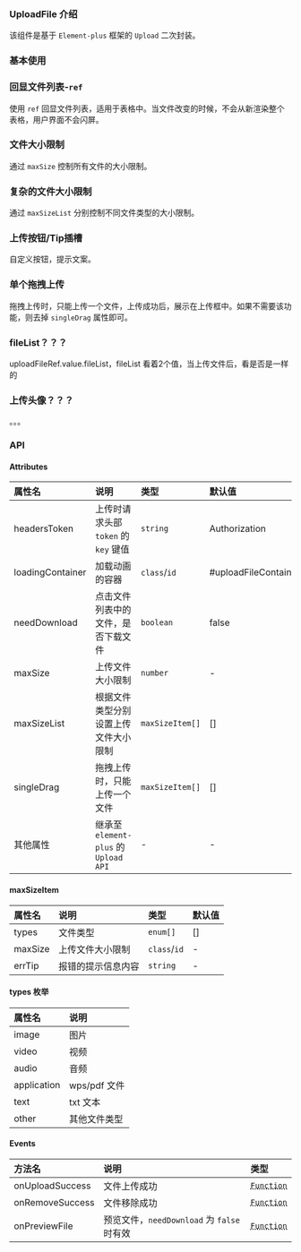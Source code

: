 ### UploadFile 介绍

该组件是基于 `Element-plus` 框架的 `Upload` 二次封装。

### 基本使用

<preview path="../examples/uploadFile/base.vue"></preview>

### 回显文件列表-`ref`

使用 `ref` 回显文件列表，适用于表格中。当文件改变的时候，不会从新渲染整个表格，用户界面不会闪屏。

<preview path="../examples/uploadFile/echoFileList.vue"></preview>

### 文件大小限制

通过 `maxSize` 控制所有文件的大小限制。

<preview path="../examples/uploadFile/fileSize.vue"></preview>

### 复杂的文件大小限制

通过 `maxSizeList` 分别控制不同文件类型的大小限制。

<preview path="../examples/uploadFile/complexFileSize.vue"></preview>

### 上传按钮/Tip插槽

自定义按钮，提示文案。

<preview path="../examples/uploadFile/customBtnTip.vue"></preview>

### 单个拖拽上传

拖拽上传时，只能上传一个文件，上传成功后，展示在上传框中。如果不需要该功能，则去掉 `singleDrag` 属性即可。

<preview path="../examples/uploadFile/singleDrag.vue"></preview>

### fileList？？？

uploadFileRef.value.fileList，fileList 看着2个值，当上传文件后，看是否是一样的

### 上传头像？？？

。。。

### API

#### Attributes

| 属性名           | 说明                                  | 类型            | 默认值               |
| :--------------- | :------------------------------------ | :-------------- | :------------------- |
| headersToken     | 上传时请求头部 `token` 的 `key` 键值  | `string`        | Authorization        |
| loadingContainer | 加载动画的容器                        | `class`/`id`    | #uploadFileContainer |
| needDownload     | 点击文件列表中的文件，是否下载文件    | `boolean`       | false                |
| maxSize          | 上传文件大小限制                      | `number`        | -                    |
| maxSizeList      | 根据文件类型分别设置上传文件大小限制  | `maxSizeItem[]` | []                   |
| singleDrag       | 拖拽上传时，只能上传一个文件          | `maxSizeItem[]` | []                   |
| 其他属性         | 继承至 `element-plus` 的 `Upload API` | -               | -                    |

#### maxSizeItem

| 属性名  | 说明               | 类型         | 默认值 |
| :------ | :----------------- | :----------- | :----- |
| types   | 文件类型           | `enum[]`     | []     |
| maxSize | 上传文件大小限制   | `class`/`id` | -      |
| errTip  | 报错的提示信息内容 | `string`     | -      |

#### types 枚举

| 属性名      | 说明         |
| :---------- | :----------- |
| image       | 图片         |
| video       | 视频         |
| audio       | 音频         |
| application | wps/pdf 文件 |
| text        | txt 文本     |
| other       | 其他文件类型 |

#### Events

| 方法名          | 说明                                       | 类型                                           |
| :-------------- | :----------------------------------------- | :--------------------------------------------- |
| onUploadSuccess | 文件上传成功                               | <abbr title="() => fileList">`Function`</abbr> |
| onRemoveSuccess | 文件移除成功                               | <abbr title="() => fileList">`Function`</abbr> |
| onPreviewFile   | 预览文件，`needDownload` 为 `false` 时有效 | <abbr title="() => fileList">`Function`</abbr> |
